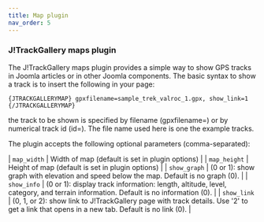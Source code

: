 ```yaml
---
title: Map plugin
nav_order: 5
---
```

### J!TrackGallery maps plugin

The J!TrackGallery maps plugin provides a simple way to show GPS tracks in Joomla articles or in other Joomla components. The basic syntax to show a track is to insert the following in your page:

```
{JTRACKGALLERYMAP} gpxfilename=sample_trek_valroc_1.gpx, show_link=1 {/JTRACKGALLERYMAP}
```
the track to be shown is specified by filename (gpxfilename=) or by numerical track id (id=). The file name used here is one the example tracks.

The plugin accepts the following optional parameters (comma-separated):

| `map_width`  | Width of map (default is set in plugin options) |
| `map_height` | Height of map (default is set in plugin options) |
| `show_graph` | (0 or 1): show graph with elevation and speed below the map. Default is no graph (0). |
| `show_info` | (0 or 1): display track information: length, altitude, level, category, and terrain information. Default is no information (0). |
| `show_link`  | (0, 1, or 2): show link to J!TrackGallery page with track details. Use '2' to get a link that opens in a new tab. Default is no link (0). |
